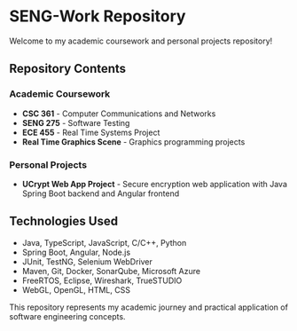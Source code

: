 ﻿# SENG-Work Repository

Welcome to my academic coursework and personal projects repository!

## Repository Contents

### Academic Coursework
- **CSC 361** - Computer Communications and Networks
- **SENG 275** - Software Testing  
- **ECE 455** - Real Time Systems Project
- **Real Time Graphics Scene** - Graphics programming projects

### Personal Projects
- **UCrypt Web App Project** - Secure encryption web application with Java Spring Boot backend and Angular frontend

## Technologies Used
- Java, TypeScript, JavaScript, C/C++, Python
- Spring Boot, Angular, Node.js
- JUnit, TestNG, Selenium WebDriver
- Maven, Git, Docker, SonarQube, Microsoft Azure 
- FreeRTOS, Eclipse, Wireshark, TrueSTUDIO
- WebGL, OpenGL, HTML, CSS

This repository represents my academic journey and practical application of software engineering concepts.

